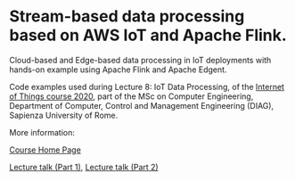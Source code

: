 # Stream-based data processing based on AWS IoT and Apache Flink.

Cloud-based and Edge-based data processing in IoT deployments with hands-on example using Apache Flink and Apache Edgent.

Code examples used during Lecture 8: IoT Data Processing, of the [Internet of Things course 2020](http://ichatz.me/Site/InternetOfThings2020), 
part of the MSc on Computer Engineering, Department of Computer, Control and Management Engineering (DIAG), 
Sapienza University of Rome.

More information:

[Course Home Page](http://ichatz.me/Site/InternetOfThings2020)

[Lecture talk (Part 1)](https://youtu.be/tcDoL_001PM), [Lecture talk (Part 2)](https://youtu.be/0njozHFYC14)
